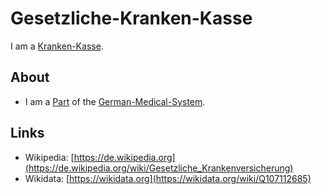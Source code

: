 # Gesetzliche-Kranken-Kasse

I am a [Kranken-Kasse](800027.md).

## About

- I am a [Part](60084.md) of the [German-Medical-System](8000999.md).

## Links

- Wikipedia: [https://de.wikipedia.org](https://de.wikipedia.org/wiki/Gesetzliche_Krankenversicherung)
- Wikidata: [https://wikidata.org](https://wikidata.org/wiki/Q107112685)
